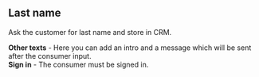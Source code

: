 ## Last name

Ask the customer for last name and store in CRM.

**Other texts** - Here you can add an intro and a message which will be sent after the consumer input.     
**Sign in** - The consumer must be signed in.
